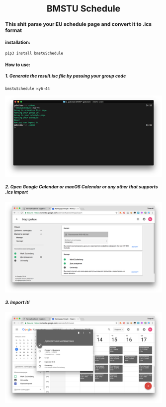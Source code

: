 # <div align="center">BMSTU Schedule</div>

### This shit parse your EU schedule page and convert it to .ics format

#### installation:

```bash
pip3 install bmstuSchedule
```

#### How to use:

##### 1. Generate the result.isc file by passing your group code

```bash
bmstuSchedule иу6-44
```

![](img/step1.png)

##### 2. Open Google Calendar or macOS Calendar or any other that supports .ics import

![](img/step2.png)

##### 3. Import it!

![](img/step3.png)
